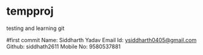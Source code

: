 # tempproj
testing and learning git

#first commit
Name: Siddharth Yadav
Email Id: ysiddharth0405@gmail.com
Github: siddhath2611
Mobile No: 9580537881